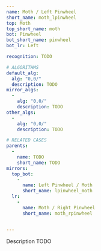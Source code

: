 ```yaml
---
name: Moth / Left Pinwheel
short_name: moth_lpinwheel
top: Moth
top_short_name: moth
bot: Pinwheel
bot_short_name: pinwheel
bot_lr: Left

recognition: TODO

# ALGORITHMS
default_alg:
  alg: "0,0/"
  description: TODO
mirror_algs:
  -
    alg: "0,0/"
    description: TODO
other_algs:
  -
    alg: "0,0/"
    description: TODO

# RELATED CASES
parents:
  -
    name: TODO
    short_name: TODO
mirrors:
  top_bot:
    -
      name: Left Pinwheel / Moth
      short_name: lpinwheel_moth
  lr:
    -
      name: Moth / Right Pinwheel
      short_name: moth_rpinwheel


---
```


Description TODO

